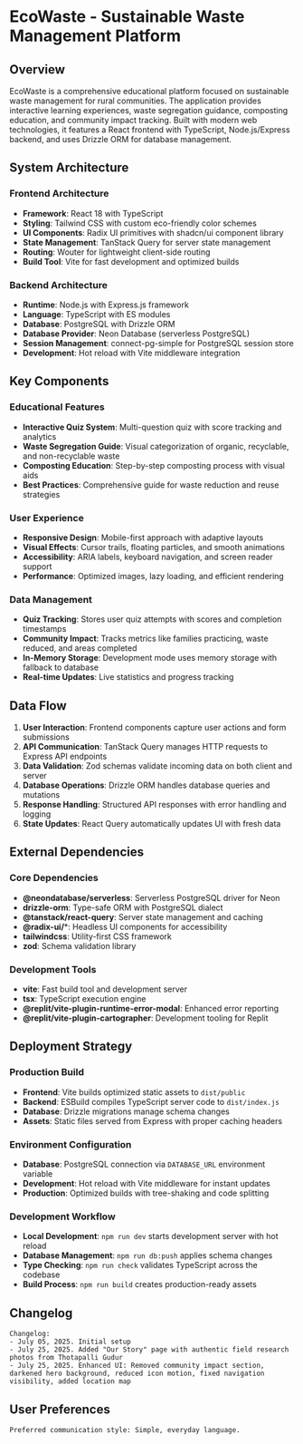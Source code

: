 # EcoWaste - Sustainable Waste Management Platform

## Overview

EcoWaste is a comprehensive educational platform focused on sustainable waste management for rural communities. The application provides interactive learning experiences, waste segregation guidance, composting education, and community impact tracking. Built with modern web technologies, it features a React frontend with TypeScript, Node.js/Express backend, and uses Drizzle ORM for database management.

## System Architecture

### Frontend Architecture
- **Framework**: React 18 with TypeScript
- **Styling**: Tailwind CSS with custom eco-friendly color schemes
- **UI Components**: Radix UI primitives with shadcn/ui component library
- **State Management**: TanStack Query for server state management
- **Routing**: Wouter for lightweight client-side routing
- **Build Tool**: Vite for fast development and optimized builds

### Backend Architecture
- **Runtime**: Node.js with Express.js framework
- **Language**: TypeScript with ES modules
- **Database**: PostgreSQL with Drizzle ORM
- **Database Provider**: Neon Database (serverless PostgreSQL)
- **Session Management**: connect-pg-simple for PostgreSQL session store
- **Development**: Hot reload with Vite middleware integration

## Key Components

### Educational Features
- **Interactive Quiz System**: Multi-question quiz with score tracking and analytics
- **Waste Segregation Guide**: Visual categorization of organic, recyclable, and non-recyclable waste
- **Composting Education**: Step-by-step composting process with visual aids
- **Best Practices**: Comprehensive guide for waste reduction and reuse strategies

### User Experience
- **Responsive Design**: Mobile-first approach with adaptive layouts
- **Visual Effects**: Cursor trails, floating particles, and smooth animations
- **Accessibility**: ARIA labels, keyboard navigation, and screen reader support
- **Performance**: Optimized images, lazy loading, and efficient rendering

### Data Management
- **Quiz Tracking**: Stores user quiz attempts with scores and completion timestamps
- **Community Impact**: Tracks metrics like families practicing, waste reduced, and areas completed
- **In-Memory Storage**: Development mode uses memory storage with fallback to database
- **Real-time Updates**: Live statistics and progress tracking

## Data Flow

1. **User Interaction**: Frontend components capture user actions and form submissions
2. **API Communication**: TanStack Query manages HTTP requests to Express API endpoints
3. **Data Validation**: Zod schemas validate incoming data on both client and server
4. **Database Operations**: Drizzle ORM handles database queries and mutations
5. **Response Handling**: Structured API responses with error handling and logging
6. **State Updates**: React Query automatically updates UI with fresh data

## External Dependencies

### Core Dependencies
- **@neondatabase/serverless**: Serverless PostgreSQL driver for Neon
- **drizzle-orm**: Type-safe ORM with PostgreSQL dialect
- **@tanstack/react-query**: Server state management and caching
- **@radix-ui/***: Headless UI components for accessibility
- **tailwindcss**: Utility-first CSS framework
- **zod**: Schema validation library

### Development Tools
- **vite**: Fast build tool and development server
- **tsx**: TypeScript execution engine
- **@replit/vite-plugin-runtime-error-modal**: Enhanced error reporting
- **@replit/vite-plugin-cartographer**: Development tooling for Replit

## Deployment Strategy

### Production Build
- **Frontend**: Vite builds optimized static assets to `dist/public`
- **Backend**: ESBuild compiles TypeScript server code to `dist/index.js`
- **Database**: Drizzle migrations manage schema changes
- **Assets**: Static files served from Express with proper caching headers

### Environment Configuration
- **Database**: PostgreSQL connection via `DATABASE_URL` environment variable
- **Development**: Hot reload with Vite middleware for instant updates
- **Production**: Optimized builds with tree-shaking and code splitting

### Development Workflow
- **Local Development**: `npm run dev` starts development server with hot reload
- **Database Management**: `npm run db:push` applies schema changes
- **Type Checking**: `npm run check` validates TypeScript across the codebase
- **Build Process**: `npm run build` creates production-ready assets

## Changelog

```
Changelog:
- July 05, 2025. Initial setup
- July 25, 2025. Added "Our Story" page with authentic field research photos from Thotapalli Gudur
- July 25, 2025. Enhanced UI: Removed community impact section, darkened hero background, reduced icon motion, fixed navigation visibility, added location map
```

## User Preferences

```
Preferred communication style: Simple, everyday language.
```